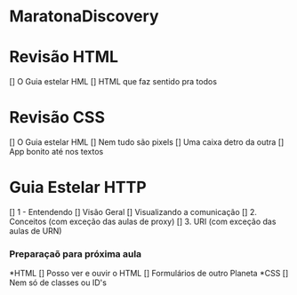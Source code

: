 # MaratonaDiscovery

# Revisão HTML
  [] O Guia estelar HML
  [] HTML que faz sentido pra todos
# Revisão CSS
  [] O Guia estelar HML
  [] Nem tudo são pixels
  [] Uma caixa detro da outra
  [] App bonito até nos textos 
# Guia Estelar HTTP
  [] 1 - Entendendo
    [] Visão Geral
    [] Visualizando a comunicação
  [] 2. Conceitos (com exceção das aulas de proxy) 
  [] 3. URI (com exceção das aulas de URN)
### Preparaçaõ para próxima aula ###
*HTML
  [] Posso ver e ouvir o HTML
  [] Formulários de outro Planeta
*CSS
  [] Nem só de classes ou ID's
